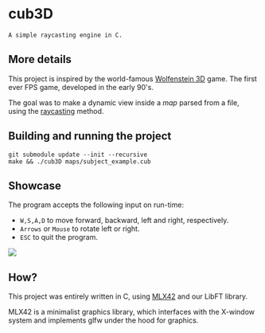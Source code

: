 # cub3D

	A simple raycasting engine in C.

## More details

This project is inspired by the world-famous [Wolfenstein 3D](https://en.wikipedia.org/wiki/Wolfenstein_3D) game. The first ever FPS game, developed in the early 90's.

The goal was to make a dynamic view inside a *map* parsed from a file, using the [raycasting](https://en.wikipedia.org/wiki/Ray_casting#:~:text=Ray%20casting%20is%20the%20most,scenes%20to%20two%2Ddimensional%20images.) method.

## Building and running the project
```
git submodule update --init --recursive
make && ./cub3D maps/subject_example.cub
```

## Showcase

The program accepts the following input on run-time:

* `W,S,A,D` to move forward, backward, left and right, respectively.
* `Arrows` or `Mouse` to rotate left or right.
* `ESC` to quit the program.


![](./.showfile/show3.gif)


## How?

This project was entirely written in C, using [MLX42](https://github.com/codam-coding-college/MLX42) and our LibFT library.

MLX42 is a minimalist graphics library, which interfaces with the X-window system and implements glfw under the hood for graphics.
